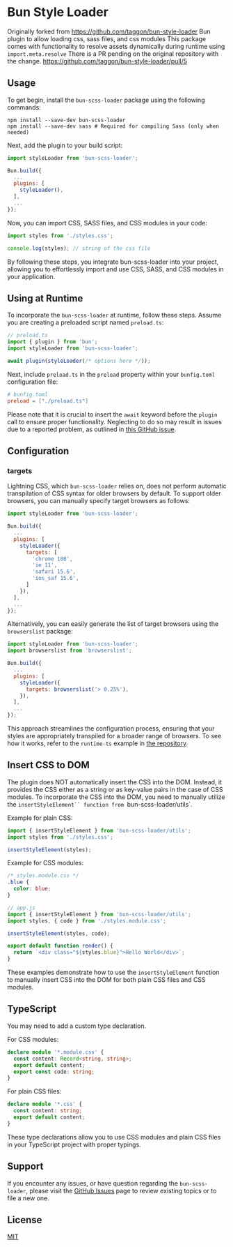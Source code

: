 # Bun Style Loader

Originally forked from https://github.com/taggon/bun-style-loader
Bun plugin to allow loading css, sass files, and css modules
This package comes with functionality to resolve assets dynamically during runtime using `import.meta.resolve`
There is a PR pending on the original repository with the change. https://github.com/taggon/bun-style-loader/pull/5

## Usage

To get begin, install the `bun-scss-loader` package using the following commands:

```shell
npm install --save-dev bun-scss-loader
npm install --save-dev sass # Required for compiling Sass (only when needed)
```

Next, add the plugin to your build script:

```js
import styleLoader from 'bun-scss-loader';

Bun.build({
  ...
  plugins: [
    styleLoader(),
  ],
  ...
});
```

Now, you can import CSS, SASS files, and CSS modules in your code:

```js
import styles from './styles.css';

console.log(styles); // string of the css file
```

By following these steps, you integrate bun-scss-loader into your project, allowing you to effortlessly import and use CSS, SASS, and CSS modules in your application.

## Using at Runtime

To incorporate the `bun-scss-loader` at runtime, follow these steps. Assume you are creating a preloaded script named `preload.ts`:

```js
// preload.ts
import { plugin } from 'bun';
import styleLoader from 'bun-scss-loader';

await plugin(styleLoader(/* options here */));
```

Next, include `preload.ts` in the `preload` property within your `bunfig.toml` configuration file:

```toml
# bunfig.toml
preload = ["./preload.ts"]
```

Please note that it is crucial to insert the `await` keyword before the `plugin` call to ensure proper functionality. Neglecting to do so may result in issues due to a reported problem, as outlined in [this GitHub issue](https://github.com/oven-sh/bun/issues/5520).

## Configuration

### targets

Lightning CSS, which `bun-scss-loader` relies on, does not perform automatic transpilation of CSS syntax for older browsers by default. To support older browsers, you can manually specify target browsers as follows:

```js
import styleLoader from 'bun-scss-loader';

Bun.build({
  ...
  plugins: [
    styleLoader({
      targets: [
        'chrome 108',
        'ie 11',
        'safari 15.6',
        'ios_saf 15.6',
      ]
    }),
  ],
  ...
});
```

Alternatively, you can easily generate the list of target browsers using the `browserslist` package:

```js
import styleLoader from 'bun-scss-loader';
import browserslist from 'browserslist';

Bun.build({
  ...
  plugins: [
    styleLoader({
      targets: browserslist('> 0.25%'),
    }),
  ],
  ...
});
```

This approach streamlines the configuration process, ensuring that your styles are appropriately transpiled for a broader range of browsers. To see how it works, refer to the `runtime-ts` example in [the repository](https://github.com/SPWizard01/bun-scss-loader).

## Insert CSS to DOM

The plugin does NOT automatically insert the CSS into the DOM. Instead, it provides the CSS either as a string or as key-value pairs in the case of CSS modules. To incorporate the CSS into the DOM, you need to manually utilize the `insertStyleElement`` function from `bun-scss-loader/utils`.

Example for plain CSS:

```js
import { insertStyleElement } from 'bun-scss-loader/utils';
import styles from './styles.css';

insertStyleElement(styles);
```

Example for CSS modules:

```css
/* styles.module.css */
.blue {
  color: blue;
}
```

```js
// app.js
import { insertStyleElement } from 'bun-scss-loader/utils';
import styles, { code } from './styles.module.css';

insertStyleElement(styles, code);

export default function render() {
  return `<div class="${styles.blue}">Hello World</div>`;
}
```

These examples demonstrate how to use the `insertStyleElement` function to manually insert CSS into the DOM for both plain CSS files and CSS modules.

## TypeScript

You may need to add a custom type declaration.

For CSS modules:

```typescript
declare module '*.module.css' {
  const content: Record<string, string>;
  export default content;
  export const code: string;
}
```

For plain CSS files:

```typescript
declare module '*.css' {
  const content: string;
  export default content;
}
```

These type declarations allow you to use CSS modules and plain CSS files in your TypeScript project with proper typings.

## Support

If you encounter any issues, or have question regarding the `bun-scss-loader`, please visit the [GitHub Issues](https://github.com/SPWizard01/bun-scss-loader/issues) page to review existing topics or to file a new one.

## License

[MIT](./LICENSE)
